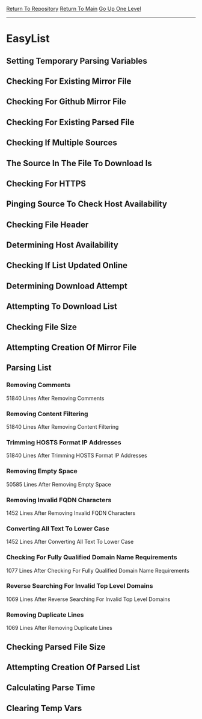 [Return To Repository](https://github.com/deathbybandaid/piholeparser/)
[Return To Main](https://github.com/deathbybandaid/piholeparser/blob/master/RecentRunLogs/Mainlog.md)
[Go Up One Level](https://github.com/deathbybandaid/piholeparser/blob/master/RecentRunLogs/TopLevelScripts/30-Processing-External-Blacklists.md)
____________________________________
# EasyList
## Setting Temporary Parsing Variables
## Checking For Existing Mirror File
## Checking For Github Mirror File
## Checking For Existing Parsed File
## Checking If Multiple Sources
## The Source In The File To Download Is
## Checking For HTTPS
## Pinging Source To Check Host Availability
## Checking File Header
## Determining Host Availability
## Checking If List Updated Online
## Determining Download Attempt
## Attempting To Download List
## Checking File Size
## Attempting Creation Of Mirror File
## Parsing List
### Removing Comments
51840 Lines After Removing Comments
### Removing Content Filtering
51840 Lines After Removing Content Filtering
### Trimming HOSTS Format IP Addresses
51840 Lines After Trimming HOSTS Format IP Addresses
### Removing Empty Space
50585 Lines After Removing Empty Space
### Removing Invalid FQDN Characters
1452 Lines After Removing Invalid FQDN Characters
### Converting All Text To Lower Case
1452 Lines After Converting All Text To Lower Case
### Checking For Fully Qualified Domain Name Requirements
1077 Lines After Checking For Fully Qualified Domain Name Requirements
### Reverse Searching For Invalid Top Level Domains
1069 Lines After Reverse Searching For Invalid Top Level Domains
### Removing Duplicate Lines
1069 Lines After Removing Duplicate Lines
## Checking Parsed File Size
## Attempting Creation Of Parsed List
## Calculating Parse Time
## Clearing Temp Vars

